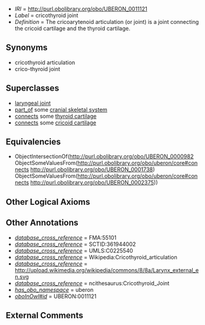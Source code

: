  * *IRI* = http://purl.obolibrary.org/obo/UBERON_0011121
 * *Label* = cricothyroid joint
 * *Definition* = The cricoarytenoid articulation (or joint) is a joint connecting the cricoid cartilage and the thyroid cartilage.

## Synonyms

 * cricothyroid articulation
 * crico-thyroid joint

## Superclasses

 * [laryngeal joint](../../UBERON/20/UBERON_0011120.md)
 * [part_of](../../BFO/50/BFO_0000050.md) some [cranial skeletal system](../../UBERON/23/UBERON_0010323.md)
 * [connects](../../ts/core#connects.md) some [thyroid cartilage](../../UBERON/38/UBERON_0001738.md)
 * [connects](../../ts/core#connects.md) some [cricoid cartilage](../../UBERON/75/UBERON_0002375.md)

## Equivalencies

 * ObjectIntersectionOf(<http://purl.obolibrary.org/obo/UBERON_0000982> ObjectSomeValuesFrom(<http://purl.obolibrary.org/obo/uberon/core#connects> <http://purl.obolibrary.org/obo/UBERON_0001738>) ObjectSomeValuesFrom(<http://purl.obolibrary.org/obo/uberon/core#connects> <http://purl.obolibrary.org/obo/UBERON_0002375>))

## Other Logical Axioms


## Other Annotations

 * *[database_cross_reference](../../ef/oboInOwl#hasDbXref.md)* = FMA:55101
 * *[database_cross_reference](../../ef/oboInOwl#hasDbXref.md)* = SCTID:361944002
 * *[database_cross_reference](../../ef/oboInOwl#hasDbXref.md)* = UMLS:C0225540
 * *[database_cross_reference](../../ef/oboInOwl#hasDbXref.md)* = Wikipedia:Cricothyroid_articulation
 * *[database_cross_reference](../../ef/oboInOwl#hasDbXref.md)* = http://upload.wikimedia.org/wikipedia/commons/8/8a/Larynx_external_en.svg
 * *[database_cross_reference](../../ef/oboInOwl#hasDbXref.md)* = ncithesaurus:Cricothyroid_Joint
 * *[has_obo_namespace](../../ce/oboInOwl#hasOBONamespace.md)* = uberon
 * *[oboInOwl#id](../../id/oboInOwl#id.md)* = UBERON:0011121

## External Comments

